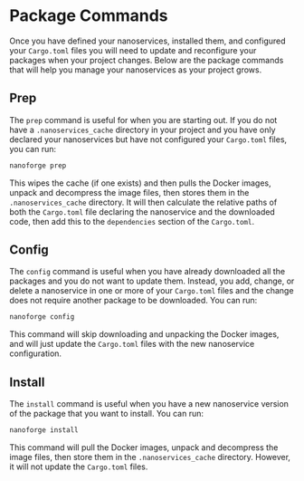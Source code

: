 # Package Commands

Once you have defined your nanoservices, installed them, and configured your `Cargo.toml` files you will need to update and reconfigure your packages when your project changes.
Below are the package commands that will help you manage your nanoservices as your project grows.

## Prep

The `prep` command is useful for when you are starting out.
If you do not have a `.nanoservices_cache` directory in your project and you have only declared your nanoservices but have not configured your `Cargo.toml` files, you can run:

```bash
nanoforge prep
```

This wipes the cache (if one exists) and then pulls the Docker images, unpack and decompress the image files, then stores them in the `.nanoservices_cache` directory.
It will then calculate the relative paths of both the `Cargo.toml` file declaring the nanoservice and the downloaded code, then
add this to the `dependencies` section of the `Cargo.toml`.

## Config

The `config` command is useful when you have already downloaded all the packages and you do not want to update them.
Instead, you add, change, or delete a nanoservice in one or more of your `Cargo.toml` files and the change does not require another package to be downloaded.
You can run:

```bash
nanoforge config
```

This command will skip downloading and unpacking the Docker images, and will just update the `Cargo.toml` files with the new nanoservice configuration.

## Install

The `install` command is useful when you have a new nanoservice version of the package that you want to install.
You can run:

```bash
nanoforge install
```

This command will pull the Docker images, unpack and decompress the image files, then store them in the `.nanoservices_cache` directory.
However, it will not update the `Cargo.toml` files.
